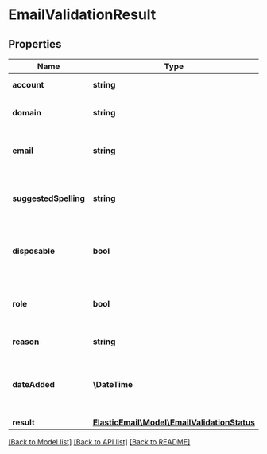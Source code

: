 # EmailValidationResult

## Properties
Name | Type | Description | Notes
------------ | ------------- | ------------- | -------------
**account** | **string** | Local part of an email | [optional] 
**domain** | **string** | Name of selected domain. | [optional] 
**email** | **string** | Full email address that was verified | [optional] 
**suggestedSpelling** | **string** | Suggested spelling if a possible mistake was found | [optional] 
**disposable** | **bool** | Does the email have a temporary domain | [optional] 
**role** | **bool** | Is an email a role email (e.g. info@, noreply@ etc.) | [optional] 
**reason** | **string** | All detected issues | [optional] 
**dateAdded** | **\DateTime** | Date of creation in YYYY-MM-DDThh:ii:ss format | [optional] 
**result** | [**ElasticEmail\Model\EmailValidationStatus**](EmailValidationStatus.md) |  | [optional] 

[[Back to Model list]](../README.md#documentation-for-models) [[Back to API list]](../README.md#documentation-for-api-endpoints) [[Back to README]](../README.md)


